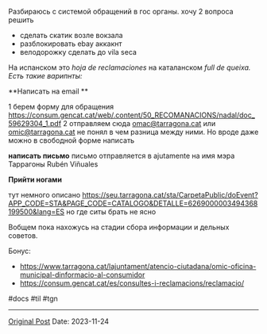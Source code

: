 Разбираюсь с системой обращений в гос органы. хочу 2 вопроса решить
- сделать скатик возле вокзала
- разблокировать ebay аккакнт
- велодорожку сделать до vila seca

На испанском это *hoja de reclamaciones* 
на каталанском *full de queixa. Есть такие варипнты:*


**Написать на email **

1 берем форму для обращения 
https://consum.gencat.cat/web/.content/50_RECOMANACIONS/nadal/doc_59629304_1.pdf
2 отправляем сюда omac@tarragona.cat или omic@tarragona.cat не понял в чем разница между ними. Но вроде даже можно в свободной форме написать

**написать письмо**
письмо отправляется в ajutamente на имя мэра Таррагоны Rubén Viñuales

**Прийти ногами**

тут немного описано https://seu.tarragona.cat/sta/CarpetaPublic/doEvent?APP_CODE=STA&PAGE_CODE=CATALOGO&DETALLE=6269000003494368199500&lang=ES но где ситы брать не ясно

Вобщем пока нахожусь на стадии сбора информации и дельных советов.

Бонус:
- https://www.tarragona.cat/lajuntament/atencio-ciutadana/omic-oficina-municipal-dinformacio-al-consumidor
- https://consum.gencat.cat/es/consultes-i-reclamacions/reclamacio/

#docs #til #tgn

---
[Original Post](https://t.me/lev2tarragona/1729)
Date: 2023-11-24
